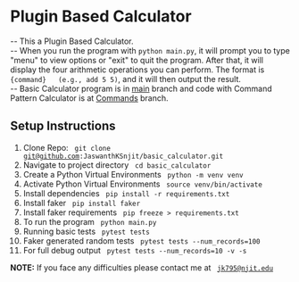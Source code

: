 # Plugin Based Calculator

-- This a Plugin Based Calculator.<br>
-- When you run the program with <code>python main.py</code>, it will prompt you to type "menu" to view options or "exit" to quit the program. After that, it will display the four arithmetic operations you can perform. The format is <code>{command} <num1> <num2> (e.g., add 5 5)</code>, and it will then output the result.<br>
-- Basic Calculator program is in [main](https://github.com/JaswanthKSnjit/homework5/tree/main) branch and code with Command Pattern Calculator is at [Commands](https://github.com/JaswanthKSnjit/homework5/tree/commands) branch.

## Setup Instructions

1. Clone Repo: <code> git clone git@github.com:JaswanthKSnjit/basic_calculator.git </code>
2. Navigate to project directory <code> cd basic_calculator </code>
3. Create a Python Virtual Environments <code> python -m venv venv </code>
4. Activate Python Virtual Environments <code> source venv/bin/activate </code>
5. Install dependencies <code> pip install -r requirements.txt </code>
6. Install faker <code> pip install faker </code>
7. Install faker requirements <code> pip freeze > requirements.txt </code>
8. To run the program <code> python main.py </code>
9. Running basic tests <code> pytest tests</code>
10. Faker generated random tests <code> pytest tests --num_records=100 </code>
11. For full debug output <code> pytest tests --num_records=10 -v -s </code>

**NOTE:** If you face any difficulties please contact me at <code> jk795@njit.edu </code>
